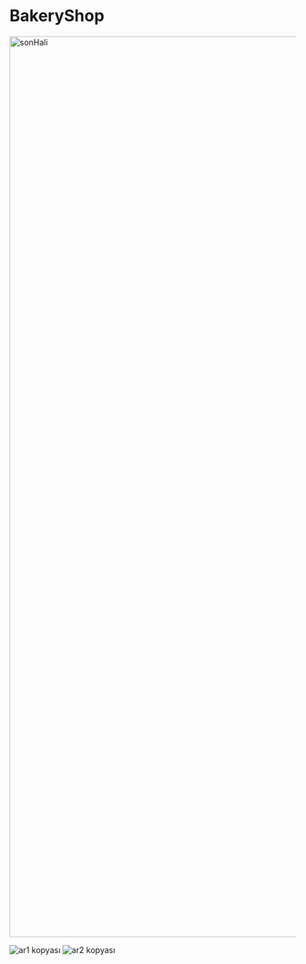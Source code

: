 # BakeryShop

<img width="1582" alt="sonHali" src="https://github.com/cglcavusoglu/BakeryShop/assets/73901104/1da183a1-a519-4277-bf8f-cf7e482bf854">

![ar1 kopyası](https://github.com/cglcavusoglu/BakeryShop/assets/73901104/471b2eb3-e1e1-4965-8e94-ca5d03996ab6)
![ar2 kopyası](https://github.com/cglcavusoglu/BakeryShop/assets/73901104/009a399a-4411-4157-84c4-ee7f372e67f8)

